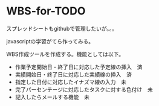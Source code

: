 # WBS-for-TODO

スプレッドシートもgithubで管理したいが。。。

javascriptの学習がてら作ってみる。

WBS作成ツールを作成する。機能としては以下。
- 作業予定開始日・終了日に対応した予定線の挿入　済
- 実績開始日・終了日に対応した実績線の挿入　済
- 指定した日付に対応したイナズマ線の入力　未
- 完了パーセンテージに対応したタスクに対する色付け　未
- 記入したらメールする機能　未
